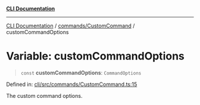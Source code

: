 [**CLI Documentation**](../../../README.md)

***

[CLI Documentation](../../../README.md) / [commands/CustomCommand](../README.md) / customCommandOptions

# Variable: customCommandOptions

> `const` **customCommandOptions**: `CommandOptions`

Defined in: [cli/src/commands/CustomCommand.ts:15](https://github.com/stonemjs/cli/blob/a8ddb59abbd77ddb2870c689c0c7e80297d24c5a/src/commands/CustomCommand.ts#L15)

The custom command options.
